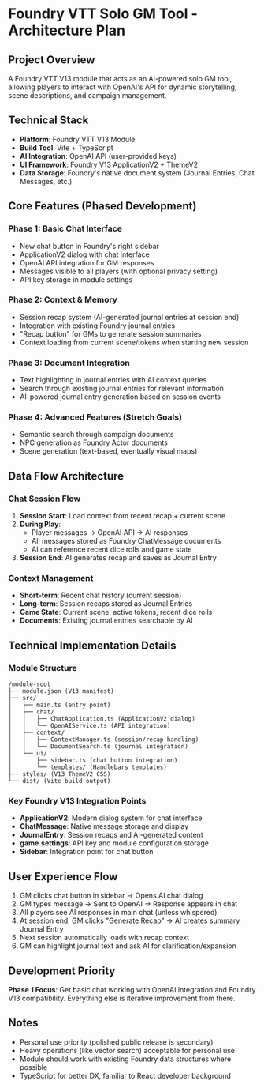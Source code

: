 # Foundry VTT Solo GM Tool - Architecture Plan

## Project Overview
A Foundry VTT V13 module that acts as an AI-powered solo GM tool, allowing players to interact with OpenAI's API for dynamic storytelling, scene descriptions, and campaign management.

## Technical Stack
- **Platform**: Foundry VTT V13 Module
- **Build Tool**: Vite + TypeScript
- **AI Integration**: OpenAI API (user-provided keys)
- **UI Framework**: Foundry V13 ApplicationV2 + ThemeV2
- **Data Storage**: Foundry's native document system (Journal Entries, Chat Messages, etc.)

## Core Features (Phased Development)

### Phase 1: Basic Chat Interface
- New chat button in Foundry's right sidebar
- ApplicationV2 dialog with chat interface
- OpenAI API integration for GM responses
- Messages visible to all players (with optional privacy setting)
- API key storage in module settings

### Phase 2: Context & Memory
- Session recap system (AI-generated journal entries at session end)
- Integration with existing Foundry journal entries
- "Recap button" for GMs to generate session summaries
- Context loading from current scene/tokens when starting new session

### Phase 3: Document Integration
- Text highlighting in journal entries with AI context queries
- Search through existing journal entries for relevant information
- AI-powered journal entry generation based on session events

### Phase 4: Advanced Features (Stretch Goals)
- Semantic search through campaign documents
- NPC generation as Foundry Actor documents
- Scene generation (text-based, eventually visual maps)

## Data Flow Architecture

### Chat Session Flow
1. **Session Start**: Load context from recent recap + current scene
2. **During Play**: 
   - Player messages → OpenAI API → AI responses
   - All messages stored as Foundry ChatMessage documents
   - AI can reference recent dice rolls and game state
3. **Session End**: AI generates recap and saves as Journal Entry

### Context Management
- **Short-term**: Recent chat history (current session)
- **Long-term**: Session recaps stored as Journal Entries
- **Game State**: Current scene, active tokens, recent dice rolls
- **Documents**: Existing journal entries searchable by AI

## Technical Implementation Details

### Module Structure
```
/module-root
├── module.json (V13 manifest)
├── src/
│   ├── main.ts (entry point)
│   ├── chat/
│   │   ├── ChatApplication.ts (ApplicationV2 dialog)
│   │   └── OpenAIService.ts (API integration)
│   ├── context/
│   │   ├── ContextManager.ts (session/recap handling)
│   │   └── DocumentSearch.ts (journal integration)
│   └── ui/
│       ├── sidebar.ts (chat button integration)
│       └── templates/ (Handlebars templates)
├── styles/ (V13 ThemeV2 CSS)
└── dist/ (Vite build output)
```

### Key Foundry V13 Integration Points
- **ApplicationV2**: Modern dialog system for chat interface
- **ChatMessage**: Native message storage and display
- **JournalEntry**: Session recaps and AI-generated content
- **game.settings**: API key and module configuration storage
- **Sidebar**: Integration point for chat button

## User Experience Flow
1. GM clicks chat button in sidebar → Opens AI chat dialog
2. GM types message → Sent to OpenAI → Response appears in chat
3. All players see AI responses in main chat (unless whispered)
4. At session end, GM clicks "Generate Recap" → AI creates summary Journal Entry
5. Next session automatically loads with recap context
6. GM can highlight journal text and ask AI for clarification/expansion

## Development Priority
**Phase 1 Focus**: Get basic chat working with OpenAI integration and Foundry V13 compatibility. Everything else is iterative improvement from there.

## Notes
- Personal use priority (polished public release is secondary)
- Heavy operations (like vector search) acceptable for personal use
- Module should work with existing Foundry data structures where possible
- TypeScript for better DX, familiar to React developer background
